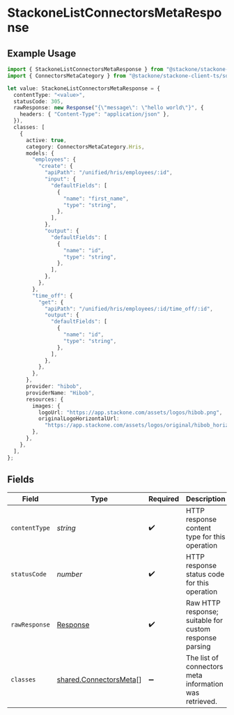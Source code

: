 # StackoneListConnectorsMetaResponse

## Example Usage

```typescript
import { StackoneListConnectorsMetaResponse } from "@stackone/stackone-client-ts/sdk/models/operations";
import { ConnectorsMetaCategory } from "@stackone/stackone-client-ts/sdk/models/shared";

let value: StackoneListConnectorsMetaResponse = {
  contentType: "<value>",
  statusCode: 305,
  rawResponse: new Response("{\"message\": \"hello world\"}", {
    headers: { "Content-Type": "application/json" },
  }),
  classes: [
    {
      active: true,
      category: ConnectorsMetaCategory.Hris,
      models: {
        "employees": {
          "create": {
            "apiPath": "/unified/hris/employees/:id",
            "input": {
              "defaultFields": [
                {
                  "name": "first_name",
                  "type": "string",
                },
              ],
            },
            "output": {
              "defaultFields": [
                {
                  "name": "id",
                  "type": "string",
                },
              ],
            },
          },
        },
        "time_off": {
          "get": {
            "apiPath": "/unified/hris/employees/:id/time_off/:id",
            "output": {
              "defaultFields": [
                {
                  "name": "id",
                  "type": "string",
                },
              ],
            },
          },
        },
      },
      provider: "hibob",
      providerName: "Hibob",
      resources: {
        images: {
          logoUrl: "https://app.stackone.com/assets/logos/hibob.png",
          originalLogoHorizontalUrl:
            "https://app.stackone.com/assets/logos/original/hibob_horizontal.png",
        },
      },
    },
  ],
};
```

## Fields

| Field                                                                   | Type                                                                    | Required                                                                | Description                                                             |
| ----------------------------------------------------------------------- | ----------------------------------------------------------------------- | ----------------------------------------------------------------------- | ----------------------------------------------------------------------- |
| `contentType`                                                           | *string*                                                                | :heavy_check_mark:                                                      | HTTP response content type for this operation                           |
| `statusCode`                                                            | *number*                                                                | :heavy_check_mark:                                                      | HTTP response status code for this operation                            |
| `rawResponse`                                                           | [Response](https://developer.mozilla.org/en-US/docs/Web/API/Response)   | :heavy_check_mark:                                                      | Raw HTTP response; suitable for custom response parsing                 |
| `classes`                                                               | [shared.ConnectorsMeta](../../../sdk/models/shared/connectorsmeta.md)[] | :heavy_minus_sign:                                                      | The list of connectors meta information was retrieved.                  |